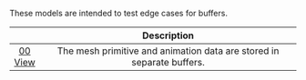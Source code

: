 These models are intended to test edge cases for buffers.

|   | Description |
| :---: | :---: |
| [00](Buffer_Misc_00.gltf)<br>[View](https://bghgary.github.io/glTF-Assets-Viewer/?type=Positive&folder=25&model=0) | The mesh primitive and animation data are stored in separate buffers. |
 